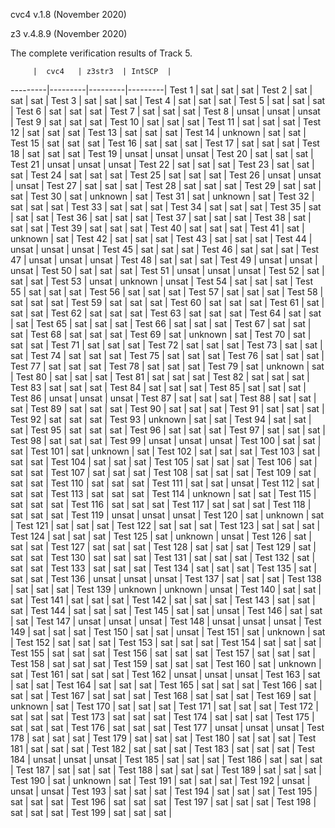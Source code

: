 cvc4 v.1.8 (November 2020)

z3 v.4.8.9 (November 2020)

The complete verification results of Track 5. 

         |  cvc4   | z3str3  | IntSCP  |
---------|---------|---------|---------|
Test 1   |   sat   |   sat   |   sat   |
Test 2   |   sat   |   sat   |   sat   |
Test 3   |   sat   |   sat   |   sat   |
Test 4   |   sat   |   sat   |   sat   |
Test 5   |   sat   |   sat   |   sat   |
Test 6   |   sat   |   sat   |   sat   |
Test 7   |   sat   |   sat   |   sat   |
Test 8   |  unsat  |  unsat  |  unsat  |
Test 9   |   sat   |   sat   |   sat   |
Test 10  |   sat   |   sat   |   sat   |
Test 11  |   sat   |   sat   |   sat   |
Test 12  |   sat   |   sat   |   sat   |
Test 13  |   sat   |   sat   |   sat   |
Test 14  | unknown |   sat   |   sat   |
Test 15  |   sat   |   sat   |   sat   |
Test 16  |   sat   |   sat   |   sat   |
Test 17  |   sat   |   sat   |   sat   |
Test 18  |   sat   |   sat   |   sat   |
Test 19  |  unsat  |  unsat  |  unsat  |
Test 20  |   sat   |   sat   |   sat   |
Test 21  |  unsat  |  unsat  |  unsat  |
Test 22  |   sat   |   sat   |   sat   |
Test 23  |   sat   |   sat   |   sat   |
Test 24  |   sat   |   sat   |   sat   |
Test 25  |   sat   |   sat   |   sat   |
Test 26  |  unsat  |  unsat  |  unsat  |
Test 27  |   sat   |   sat   |   sat   |
Test 28  |   sat   |   sat   |   sat   |
Test 29  |   sat   |   sat   |   sat   |
Test 30  |   sat   | unknown |   sat   |
Test 31  |   sat   | unknown |   sat   |
Test 32  |   sat   |   sat   |   sat   |
Test 33  |   sat   |   sat   |   sat   |
Test 34  |   sat   |   sat   |   sat   |
Test 35  |   sat   |   sat   |   sat   |
Test 36  |   sat   |   sat   |   sat   |
Test 37  |   sat   |   sat   |   sat   |
Test 38  |   sat   |   sat   |   sat   |
Test 39  |   sat   |   sat   |   sat   |
Test 40  |   sat   |   sat   |   sat   |
Test 41  |   sat   | unknown |   sat   |
Test 42  |   sat   |   sat   |   sat   |
Test 43  |   sat   |   sat   |   sat   |
Test 44  |  unsat  |  unsat  |  unsat  |
Test 45  |   sat   |   sat   |   sat   |
Test 46  |   sat   |   sat   |   sat   |
Test 47  |  unsat  |  unsat  |  unsat  |
Test 48  |   sat   |   sat   |   sat   |
Test 49  |  unsat  |  unsat  |  unsat  |
Test 50  |   sat   |   sat   |   sat   |
Test 51  |  unsat  |  unsat  |  unsat  |
Test 52  |   sat   |   sat   |   sat   |
Test 53  |  unsat  | unknown |  unsat  |
Test 54  |   sat   |   sat   |   sat   |
Test 55  |   sat   |   sat   |   sat   |
Test 56  |   sat   |   sat   |   sat   |
Test 57  |   sat   |   sat   |   sat   |
Test 58  |   sat   |   sat   |   sat   |
Test 59  |   sat   |   sat   |   sat   |
Test 60  |   sat   |   sat   |   sat   |
Test 61  |   sat   |   sat   |   sat   |
Test 62  |   sat   |   sat   |   sat   |
Test 63  |   sat   |   sat   |   sat   |
Test 64  |   sat   |   sat   |   sat   |
Test 65  |   sat   |   sat   |   sat   |
Test 66  |   sat   |   sat   |   sat   |
Test 67  |   sat   |   sat   |   sat   |
Test 68  |   sat   |   sat   |   sat   |
Test 69  |   sat   | unknown |   sat   |
Test 70  |   sat   |   sat   |   sat   |
Test 71  |   sat   |   sat   |   sat   |
Test 72  |   sat   |   sat   |   sat   |
Test 73  |   sat   |   sat   |   sat   |
Test 74  |   sat   |   sat   |   sat   |
Test 75  |   sat   |   sat   |   sat   |
Test 76  |   sat   |   sat   |   sat   |
Test 77  |   sat   |   sat   |   sat   |
Test 78  |   sat   |   sat   |   sat   |
Test 79  |   sat   | unknown |   sat   |
Test 80  |   sat   |   sat   |   sat   |
Test 81  |   sat   |   sat   |   sat   |
Test 82  |   sat   |   sat   |   sat   |
Test 83  |   sat   |   sat   |   sat   |
Test 84  |   sat   |   sat   |   sat   |
Test 85  |   sat   |   sat   |   sat   |
Test 86  |  unsat  |  unsat  |  unsat  |
Test 87  |   sat   |   sat   |   sat   |
Test 88  |   sat   |   sat   |   sat   |
Test 89  |   sat   |   sat   |   sat   |
Test 90  |   sat   |   sat   |   sat   |
Test 91  |   sat   |   sat   |   sat   |
Test 92  |   sat   |   sat   |   sat   |
Test 93  | unknown |   sat   |   sat   |
Test 94  |   sat   |   sat   |   sat   |
Test 95  |   sat   |   sat   |   sat   |
Test 96  |   sat   |   sat   |   sat   |
Test 97  |   sat   |   sat   |   sat   |
Test 98  |   sat   |   sat   |   sat   |
Test 99  |  unsat  |  unsat  |  unsat  |
Test 100 |   sat   |   sat   |   sat   |
Test 101 |   sat   | unknown |   sat   |
Test 102 |   sat   |   sat   |   sat   |
Test 103 |   sat   |   sat   |   sat   |
Test 104 |   sat   |   sat   |   sat   |
Test 105 |   sat   |   sat   |   sat   |
Test 106 |   sat   |   sat   |   sat   |
Test 107 |   sat   |   sat   |   sat   |
Test 108 |   sat   |   sat   |   sat   |
Test 109 |   sat   |   sat   |   sat   |
Test 110 |   sat   |   sat   |   sat   |
Test 111 |   sat   |   sat   |  unsat  |
Test 112 |   sat   |   sat   |   sat   |
Test 113 |   sat   |   sat   |   sat   |
Test 114 | unknown |   sat   |   sat   |
Test 115 |   sat   |   sat   |   sat   |
Test 116 |   sat   |   sat   |   sat   |
Test 117 |   sat   |   sat   |   sat   |
Test 118 |   sat   |   sat   |   sat   |
Test 119 |  unsat  |  unsat  |  unsat  |
Test 120 |   sat   | unknown |   sat   |
Test 121 |   sat   |   sat   |   sat   |
Test 122 |   sat   |   sat   |   sat   |
Test 123 |   sat   |   sat   |   sat   |
Test 124 |   sat   |   sat   |   sat   |
Test 125 |   sat   | unknown |  unsat  |
Test 126 |   sat   |   sat   |   sat   |
Test 127 |   sat   |   sat   |   sat   |
Test 128 |   sat   |   sat   |   sat   |
Test 129 |   sat   |   sat   |   sat   |
Test 130 |   sat   |   sat   |   sat   |
Test 131 |   sat   |   sat   |   sat   |
Test 132 |   sat   |   sat   |   sat   |
Test 133 |   sat   |   sat   |   sat   |
Test 134 |   sat   |   sat   |   sat   |
Test 135 |   sat   |   sat   |   sat   |
Test 136 |  unsat  |  unsat  |  unsat  |
Test 137 |   sat   |   sat   |   sat   |
Test 138 |   sat   |   sat   |   sat   |
Test 139 | unknown | unknown |  unsat  |
Test 140 |   sat   |   sat   |   sat   |
Test 141 |   sat   |   sat   |   sat   |
Test 142 |   sat   |   sat   |   sat   |
Test 143 |   sat   |   sat   |   sat   |
Test 144 |   sat   |   sat   |   sat   |
Test 145 |   sat   |   sat   |  unsat  |
Test 146 |   sat   |   sat   |   sat   |
Test 147 |  unsat  |  unsat  |  unsat  |
Test 148 |  unsat  |  unsat  |  unsat  |
Test 149 |   sat   |   sat   |   sat   |
Test 150 |   sat   |   sat   |  unsat  |
Test 151 |   sat   | unknown |   sat   |
Test 152 |   sat   |   sat   |   sat   |
Test 153 |   sat   |   sat   |   sat   |
Test 154 |   sat   |   sat   |   sat   |
Test 155 |   sat   |   sat   |   sat   |
Test 156 |   sat   |   sat   |   sat   |
Test 157 |   sat   |   sat   |   sat   |
Test 158 |   sat   |   sat   |   sat   |
Test 159 |   sat   |   sat   |   sat   |
Test 160 |   sat   | unknown |   sat   |
Test 161 |   sat   |   sat   |   sat   |
Test 162 |  unsat  |  unsat  |  unsat  |
Test 163 |   sat   |   sat   |   sat   |
Test 164 |   sat   |   sat   |   sat   |
Test 165 |   sat   |   sat   |   sat   |
Test 166 |   sat   |   sat   |   sat   |
Test 167 |   sat   |   sat   |   sat   |
Test 168 |   sat   |   sat   |   sat   |
Test 169 |   sat   | unknown |   sat   |
Test 170 |   sat   |   sat   |   sat   |
Test 171 |   sat   |   sat   |   sat   |
Test 172 |   sat   |   sat   |   sat   |
Test 173 |   sat   |   sat   |   sat   |
Test 174 |   sat   |   sat   |   sat   |
Test 175 |   sat   |   sat   |   sat   |
Test 176 |   sat   |   sat   |   sat   |
Test 177 |  unsat  |  unsat  |  unsat  |
Test 178 |   sat   |   sat   |   sat   |
Test 179 |   sat   |   sat   |   sat   |
Test 180 |   sat   |   sat   |   sat   |
Test 181 |   sat   |   sat   |   sat   |
Test 182 |   sat   |   sat   |   sat   |
Test 183 |   sat   |   sat   |   sat   |
Test 184 |  unsat  |  unsat  |  unsat  |
Test 185 |   sat   |   sat   |   sat   |
Test 186 |   sat   |   sat   |   sat   |
Test 187 |   sat   |   sat   |   sat   |
Test 188 |   sat   |   sat   |   sat   |
Test 189 |   sat   |   sat   |   sat   |
Test 190 |   sat   | unknown |   sat   |
Test 191 |   sat   |   sat   |   sat   |
Test 192 |  unsat  |  unsat  |  unsat  |
Test 193 |   sat   |   sat   |   sat   |
Test 194 |   sat   |   sat   |   sat   |
Test 195 |   sat   |   sat   |   sat   |
Test 196 |   sat   |   sat   |   sat   |
Test 197 |   sat   |   sat   |   sat   |
Test 198 |   sat   |   sat   |   sat   |
Test 199 |   sat   |   sat   |   sat   |
